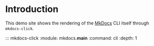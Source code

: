 # Introduction

This demo site shows the rendering of the [MkDocs](https://www.mkdocs.org/) CLI itself through `mkdocs-click`.

::: mkdocs-click
    :module: mkdocs.__main__
    :command: cli
    :depth: 1
